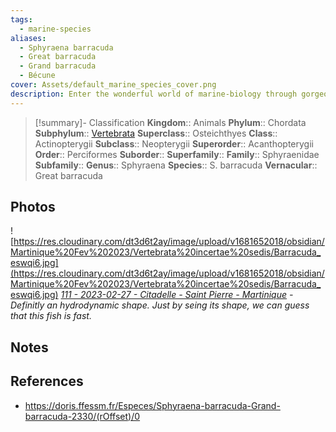```yaml
---
tags:
  - marine-species
aliases:
  - Sphyraena barracuda
  - Great barracuda
  - Grand barracuda
  - Bécune
cover: Assets/default_marine_species_cover.png
description: Enter the wonderful world of marine-biology through gorgeous underwater pictures of marine animals. Sphyraenidae is the family of predator commonly called barracuda.
---
```

> [!summary]- Classification
**Kingdom**:: Animals
**Phylum**:: Chordata
**Subphylum**:: [Vertebrata](Vertebrata.md)
**Superclass**:: Osteichthyes
**Class**:: Actinopterygii
**Subclass**::  Neopterygii
**Superorder**:: Acanthopterygii
**Order**:: Perciformes
**Suborder**:: 
**Superfamily**::
**Family**:: Sphyraenidae
**Subfamily**::
**Genus**:: Sphyraena
**Species**:: S. barracuda
**Vernacular**:: Great barracuda

## Photos
![https://res.cloudinary.com/dt3d6t2ay/image/upload/v1681652018/obsidian/Martinique%20Fev%202023/Vertebrata%20incertae%20sedis/Barracuda_eswqi6.jpg](https://res.cloudinary.com/dt3d6t2ay/image/upload/v1681652018/obsidian/Martinique%20Fev%202023/Vertebrata%20incertae%20sedis/Barracuda_eswqi6.jpg)
*[111 - 2023-02-27 - Citadelle - Saint Pierre - Martinique](111%20-%202023-02-27%20-%20Citadelle%20-%20Saint%20Pierre%20-%20Martinique.md) - Definitly an hydrodynamic shape. Just by seing its shape, we can guess that this fish is fast.*

## Notes

## References
- https://doris.ffessm.fr/Especes/Sphyraena-barracuda-Grand-barracuda-2330/(rOffset)/0